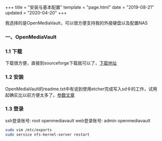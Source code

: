 +++
title = "安装与基本配置"
template = "page.html"
date = "2019-08-21"
updated = "2020-04-20"
+++


我选择的是OpenMediaVault，可以很方便支持我的外接硬盘以及配置NAS



### 一、OpenMediaVault



### 1.1 下载

下载很方便，直接到sourceforge下载就可以了，[下载地址](https://sourceforge.net/projects/openmediavault/files/Raspberry%20Pi%20images/)

### 1.2 安装

OpenMediaVault的readme.txt中有说到使用etcher完成写入sd卡的工作，试用起确实比以前方便太多了。[参数文章](https://lazymanjoe.wordpress.com/2017/04/10/installing-a-nas-on-a-raspberry-pi-openmediavault/)

### 1.3 登录

ssh登录账号: root openmediavault
web登录账号: admin openmediavault



```bash
sudo vim /etc/exports
sudo service nfs-kernel-server restart
```

